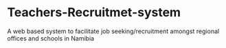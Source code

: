 # Teachers-Recruitmet-system
A web based system to facilitate job seeking/recruitment amongst regional offices and schools in Namibia
